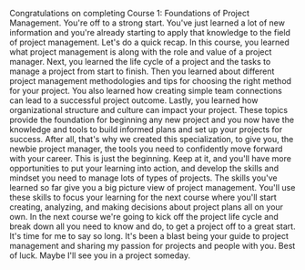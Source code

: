 Congratulations on completing Course 1: Foundations of Project Management.
You're off to a strong start. You've just learned a lot of new information and
you're already starting to apply that knowledge to the field of project
management. Let's do a quick recap. In this course, you learned what project
management is along with the role and value of a project manager. Next, you
learned the life cycle of a project and the tasks to manage a project from start
to finish. Then you learned about different project management methodologies and
tips for choosing the right method for your project. You also learned how
creating simple team connections can lead to a successful project outcome.
Lastly, you learned how organizational structure and culture can impact your
project. These topics provide the foundation for beginning any new project and
you now have the knowledge and tools to build informed plans and set up your
projects for success. After all, that's why we created this specialization, to
give you, the newbie project manager, the tools you need to confidently move
forward with your career. This is just the beginning. Keep at it, and you'll
have more opportunities to put your learning into action, and develop the skills
and mindset you need to manage lots of types of projects. The skills you've
learned so far give you a big picture view of project management. You'll use
these skills to focus your learning for the next course where you'll start
creating, analyzing, and making decisions about project plans all on your own.
In the next course we're going to kick off the project life cycle and break down
all you need to know and do, to get a project off to a great start. It's time
for me to say so long. It's been a blast being your guide to project management
and sharing my passion for projects and people with you. Best of luck. Maybe
I'll see you in a project someday.